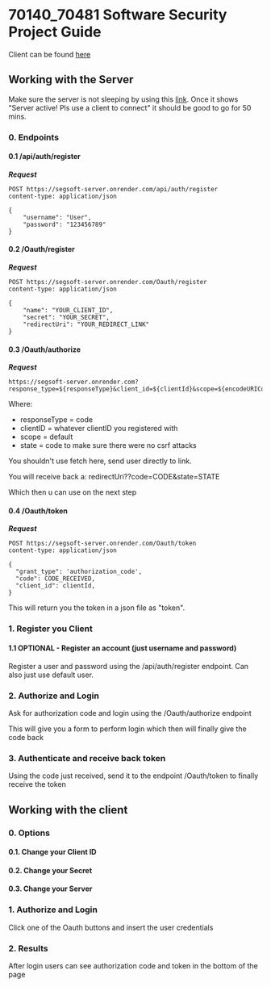 # 70140_70481 Software Security Project Guide

Client can be found [here](https://vascoj2000.github.io/SegSoft_Instructions/)

## Working with the Server

Make sure the server is not sleeping by using this [link](https://segsoft-server.onrender.com/).
Once it shows "Server active! Pls use a client to connect" it should be good to go for 50 mins.

### 0. Endpoints

#### 0.1 /api/auth/register

***Request***
```
POST https://segsoft-server.onrender.com/api/auth/register
content-type: application/json

{
    "username": "User",
    "password": "123456789"
}
```

#### 0.2 /Oauth/register

***Request***
```
POST https://segsoft-server.onrender.com/Oauth/register
content-type: application/json

{
    "name": "YOUR_CLIENT_ID",
    "secret": "YOUR_SECRET",
    "redirectUri": "YOUR_REDIRECT_LINK"
}
```

#### 0.3 /Oauth/authorize

***Request***
```
https://segsoft-server.onrender.com?response_type=${responseType}&client_id=${clientId}&scope=${encodeURIComponent(scope)}&state=${state}
```

Where:
* responseType = code 
* clientID = whatever clientID you registered with
* scope = default
* state = code to make sure there were no csrf attacks

You shouldn't use fetch here, send user directly to link.

You will receive back a: redirectUri??code=CODE&state=STATE

Which then u can use on the next step

#### 0.4 /Oauth/token

***Request***
```
POST https://segsoft-server.onrender.com/Oauth/token
content-type: application/json

{
  "grant_type": 'authorization_code',
  "code": CODE_RECEIVED,
  "client_id": clientId,
}
```

This will return you the token in a json file as "token".

### 1. Register you Client

#### 1.1 OPTIONAL - Register an account (just username and password)

Register a user and password using the /api/auth/register endpoint.
Can also just use default user.

### 2. Authorize and Login

Ask for authorization code and login using the /Oauth/authorize endpoint

This will give you a form to perform login which then will finally give the code back

### 3. Authenticate and receive back token

Using the code just received, send it to the endpoint /Oauth/token to finally receive the token

## Working with the client

### 0. Options

#### 0.1. Change your Client ID

#### 0.2. Change your Secret

#### 0.3. Change your Server

### 1. Authorize and Login

Click one of the Oauth buttons and insert the user credentials

### 2. Results

After login users can see authorization code and token in the bottom of the page
